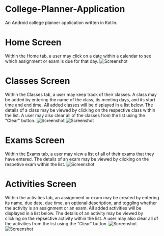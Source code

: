 # College-Planner-Application
An Android college planner application written in Kotlin.

# Home Screen
Within the Home tab, a user may click on a date within a calendar to see which assignment or exam is due for that day.
![Screenshot](https://github.com/jackloague1/College-Planner-Application/blob/master/home-screen-tab.PNG)

# Classes Screen
Within the Classes tab, a user may keep track of their classes. A class may be added by entering the name of the class, its meeting days, and its start time and end time. All added classes will be displayed in a list below. The details of a class may be viewed by clicking on the respective class within the list. A user may also clear all of the classes from the list using the "Clear" button.
![Screenshot](https://github.com/jackloague1/College-Planner-Application/blob/main/classes-tab.PNG)
![Screenshot](https://github.com/jackloague1/College-Planner-Application/blob/main/view-class.PNG)

# Exams Screen
Within the Exams tab, a user may view a list of all of their exams that they have entered. The details of an exam may be viewed by clicking on the respetive exam within the list.
![Screenshot](https://github.com/jackloague1/College-Planner-Application/blob/main/exams-tab.PNG)

# Activities Screen
Within the activities tab, an assignment or exam may be created by entering its name, due date, due time, an optional description, and toggling whether the activity is an assignment or an exam. All added activities will be displayed in a list below. The details of an activity may be viewed by clicking on the repsective activity within the list. A user may also clear all of the activities from the list using the "Clear" button.
![Screenshot](https://github.com/jackloague1/College-Planner-Application/blob/main/activities-tab.PNG)
![Screenshot](https://github.com/jackloague1/College-Planner-Application/blob/main/view-activity.PNG)
